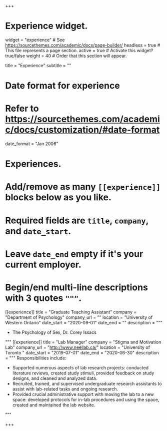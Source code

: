 +++
# Experience widget.
widget = "experience"  # See https://sourcethemes.com/academic/docs/page-builder/
headless =  true # This file represents a page section.
active = true  # Activate this widget? true/false
weight = 40  # Order that this section will appear.

title = "Experience"
subtitle = ""

# Date format for experience
#   Refer to https://sourcethemes.com/academic/docs/customization/#date-format
date_format = "Jan 2006"

# Experiences.
#   Add/remove as many `[[experience]]` blocks below as you like.
#   Required fields are `title`, `company`, and `date_start`.
#   Leave `date_end` empty if it's your current employer.
#   Begin/end multi-line descriptions with 3 quotes `"""`.
[[experience]]
  title = "Graduate Teaching Assistant"
  company = "Department of Psychology"
  company_url = ""
  location = "University of Western Ontario"
  date_start = "2020-09-01"
  date_end = ""
  description = """
  * The Psychology of Sex, Dr. Corey Issacs

  """
[[experience]]
  title = "Lab Manager"
  company = "Stigma and Motivation Lab"
  company_url = "http://www.neellab.ca/"
  location = "University of Toronto "
  date_start = "2019-07-01"
  date_end = "2020-06-30"
  description = """
  Responsibilities include:
  
  * Supported numerous aspects of lab research projects: conducted literature reviews, created study stimuli, provided feedback on study designs, and cleaned and analyzed data.
  * Recruited, trained, and supervised undergraduate research assistants to assist with lab-related tasks and ongoing research. 
  * Provided crucial administrative support with moving the lab to a new space: developed protocols for in-lab procedures and using the space, created and maintained the lab website.

  """


+++

